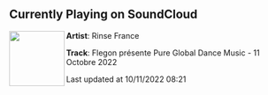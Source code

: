 ## Currently Playing on SoundCloud

[<img align="left" width="100" src="https://i1.sndcdn.com/artworks-lQ5dig0hQuKP1AD4-DuHu6Q-t500x500.jpg">](https://soundcloud.com/rinse_france/flegon-presente-pure-global-dance-music-11-octobre-2022)

**Artist**: Rinse France 

**Track**: Flegon présente Pure Global Dance Music - 11 Octobre 2022

Last updated at 10/11/2022 08:21
